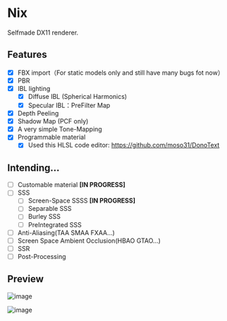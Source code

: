 # Nix

Selfmade DX11 renderer.

## Features
- [x] FBX import（For static models only and still have many bugs fot now）
- [x] PBR
- [x] IBL lighting
  - [x] Diffuse IBL (Spherical Harmonics)
  - [x] Specular IBL：PreFilter Map
- [x] Depth Peeling
- [x] Shadow Map (PCF only)
- [x] A very simple Tone-Mapping
- [x] Programmable material
  - [x] Used this HLSL code editor: https://github.com/moso31/DonoText

## Intending...
- [ ] Customable material **\[IN PROGRESS\]**
- [ ] SSS
  - [ ] Screen-Space SSSS **\[IN PROGRESS\]**
  - [ ] Separable SSS
  - [ ] Burley SSS
  - [ ] PreIntegrated SSS

- [ ] Anti-Aliasing(TAA SMAA FXAA...)
- [ ] Screen Space Ambient Occlusion(HBAO GTAO...)
- [ ] SSR
- [ ] Post-Processing

## Preview

![image](https://github.com/moso31/Nix/assets/15684115/57f5c57a-dd6e-44f7-9cd6-12bfaea29b69)

![image](https://github.com/moso31/Nix/assets/15684115/70bf7f43-61eb-473a-8b7a-5a3fad1230b6)

